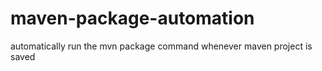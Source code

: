 # maven-package-automation
automatically run the mvn package command whenever maven project is saved
